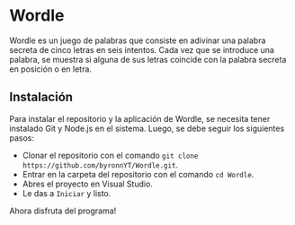 # Wordle

Wordle es un juego de palabras que consiste en adivinar una palabra secreta de cinco letras en seis intentos. Cada vez que se introduce una palabra, se muestra si alguna de sus letras coincide con la palabra secreta en posición o en letra.

## Instalación

Para instalar el repositorio y la aplicación de Wordle, se necesita tener instalado Git y Node.js en el sistema. Luego, se debe seguir los siguientes pasos:

- Clonar el repositorio con el comando `git clone https://github.com/byronnYT/Wordle.git`.
- Entrar en la carpeta del repositorio con el comando `cd Wordle`.
- Abres el proyecto en Visual Studio.
- Le das a `Iniciar` y listo.

Ahora disfruta del programa!
